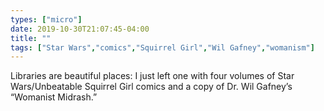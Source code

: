 ```yaml
---
types: ["micro"]
date: 2019-10-30T21:07:45-04:00
title: ""
tags: ["Star Wars","comics","Squirrel Girl","Wil Gafney","womanism"]
---
```

Libraries are beautiful places: I just left one with four volumes of Star Wars/Unbeatable Squirrel Girl comics and a copy of Dr. Wil Gafney’s “Womanist Midrash.”

